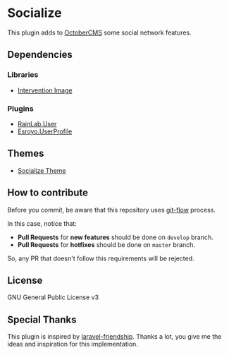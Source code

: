 # Socialize

This plugin adds to [OctoberCMS](https://octobercms.com) some social network features.

## Dependencies

### Libraries

- [Intervention Image](http://image.intervention.io/)

### Plugins

- [RainLab.User](https://github.com/rainlab/user-plugin)
- [Esroyo.UserProfile](https://github.com/esroyo/oc-userprofile-plugin)

## Themes

- [Socialize Theme](https://github.com/rluders/oc-socialize-theme)


## How to contribute

Before you commit, be aware that this repository uses [git-flow](https://danielkummer.github.io/git-flow-cheatsheet/) process.

In this case, notice that:

- **Pull Requests** for **new features** should be done on `develop` branch.
- **Pull Requests** for **hotfixes** should be done on `master` branch.

So, any PR that doesn't follow this requirements will be rejected.

## License

GNU General Public License v3

## Special Thanks

This plugin is inspired by [laravel-friendship](https://github.com/hootlex/laravel-friendships).
Thanks a lot, you give me the ideas and inspiration for this implementation.